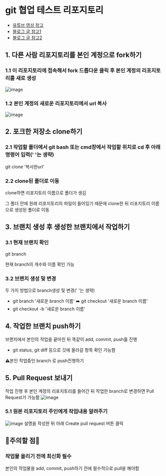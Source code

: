 # git 협업 테스트 리포지토리
* [유튜브 영상 참고](https://www.youtube.com/watch?v=lxQ-9HQDmcE)
* [블로그 글 참고1](https://velog.io/@ygy0102/GIT-%EA%B9%83%ED%97%88%EB%B8%8C%EB%A1%9C-%ED%98%91%EC%97%85%ED%95%98%EA%B8%B0-Repository-%EA%B3%B5%EC%9C%A0-PR-merge)
* [블로그 글 참고2](https://12716.tistory.com/entry/Git-GitHub-%ED%98%91%EC%97%85%ED%95%98%EA%B8%B0)

## 1. 다른 사람 리포지토리를 본인 계정으로 fork하기

### 1.1 이 리포지토리에 접속해서 fork 드롭다운 클릭 후 본인 계정의 리포지토리를 새로 생성
![image](https://github.com/user-attachments/assets/be2a82d1-3b04-4e62-a494-8cb7a1475533)
### 1.2 본인 계정의 새로운 리포지토리에서 url 복사
![image](https://github.com/user-attachments/assets/a55fd56e-77d4-4b26-ad87-72be3dd74f80)

## 2. 포크한 저장소 clone하기

### 2.1 작업할 폴더에서 git bash 또는 cmd창에서 작업할 위치로 cd 후 아래 명령어 입력(' '는 생략)
git clone '복사한url'


### 2.2 clone된 폴더로 이동
clone하면 리포지토리 이름으로 폴더가 생김

그 폴더 안에 원래 리포지토리의 파일이 들어있기 때문에 clone한 뒤 리포지토리 이름으로 생성된 폴더로 이동

## 3. 브랜치 생성 후 생성한 브랜치에서 작업하기

### 3.1 현재 브랜치 확인
git branch

현재 branch의 개수와 이름 확인 가능

### 3.2 브랜치 생성 및 변경
두 가지 방법으로 branch생성 및 변경(' '는 생략)
* git branch '새로운 branch 이름' ➡️ git checkout '새로운 branch 이름'
* git checkout -b '새로운 branch 이름'

## 4. 작업한 브랜치 push하기
브랜치에서 본인의 작업을 끝마친 뒤 똑같이 add, commit, push를 진행
* git status, git diff 등으로 깃에 올라갈 항목 확인 가능함

⚠️본인 작업중인 branch 로 push진행하기
   
## 5. Pull Request 보내기
작업 진행 후 본인 계정의 리포지토리를 들어간 뒤 작업한 branch로 변경하면 Pull Request가 가능함
![image](https://github.com/user-attachments/assets/87a5dd1b-489b-4cce-b797-927953ddfaae)

### 5.1 원본 리포지토리 주인에게 작업내용 알려주기
![image](https://github.com/user-attachments/assets/3419296e-7dc0-4cbe-ac4c-ae3c2bfec429)
설명을 작성한 뒤 아래 Create pull request 버튼 클릭

## 🚨주의할 점🚨
### 작업물 올리기 전에 최신화 필수
본인의 작업물을 add, commit, push하기 전에 필수적으로 pull을 해야함
